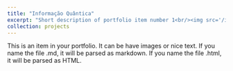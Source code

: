 ```yaml
---
title: "Informação Quântica"
excerpt: "Short description of portfolio item number 1<br/><img src='/images/informacaoquantica500x300.jpg'>"
collection: projects
---
```


This is an item in your portfolio. It can be have images or nice text. If you name the file .md, it will be parsed as markdown. If you name the file .html, it will be parsed as HTML. 

